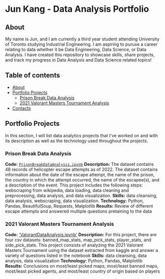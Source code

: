 # Jun Kang - Data Analysis Portfolio

## About 

My name is Jun, and I am currently a third year student attending University of Toronto studying Industrial Engineering. I am aspiring to puruse a career relating to data whether it be Data Engineering, Data Science, or Data Analysis. I have created this repository to showcase skills, share projects, and track my progress in Data Analysis and Data Science related topics!

## Table of contents
- [About](#about)
- [Portfolio Projects](#portfolio-projects)
	+ [Prison Break Data Analysis](#Prison-Break-Data-Analysis)
	+ [2021 Valorant Masters Tournament Analysis](#ValorantDataAnalysis)
- [Contacts](#contacts)

## Portfolio Projects
In this section, I will list data analytics projects that I've worked on and with its description as well as the technology used throughout the projects.

### Prison Break Data Analysis
**Code:** [`PrisonBreakDataAnalysis.ipynb`](https://github.com/kangj12/Prison-Break-Data-Analysis/blob/main/PrisonBreakDataAnalysis.ipynb)
**Description:** The dataset contains 48 records of helicopter escape attempts as of 2022. The dataset contains information about the date of the escape attempt, the name of the prison, the country in which the attempt occurred, the name of the escapee(s), and a description of the event. This project includes the following steps: webscraping from wikipedia, data loading, data cleaning and preprocessing, data analysis, and data visualization.
**Skills:** data cleansing, data analysis, webscraping, data visualization.
**Technology:** Python, Pandas, BeautifulSoup, Requests, Matplotlib
**Results:** Review of different escape attempts and answered multiple questions pretaining to the data

### 2021 Valorant Masters Tournament Analysis
**Code:** ['ValorantDataAnalysis.ipynb'](https://github.com/kangj12/ValorantDataAnalysis/blob/main/ValorantDataAnalysis.ipynb)
**Description:** For this project, there are four csv datasets: banned_map_stats, map_pick_stats, player_stats, and side_pick_stats. This project consists of analyzing the 2021 Valorant Masters Tournament using the dataset extracted from kaggle and answer a variety of questions listed in the notebook
**Skills:** data cleansing, data analysis, data visualization
**Technology:** Python, Pandas, Matplotlib
**Results:** Conclusions on most/least picked maps, most/least banned maps, most/least picked agents, and most/least country of origin based on players
